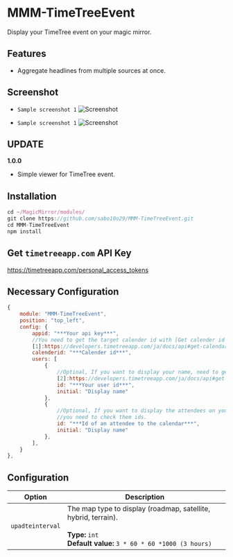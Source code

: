 # MMM-TimeTreeEvent
Display your TimeTree event on your magic mirror.

## Features
- Aggregate headlines from multiple sources at once.

## Screenshot
- `Sample screenshot 1`
![Screenshot](https://github.com/sabo10o29/MMM-TimeTreeEvent.git/sc1.png)

- `Sample screenshot 1`
![Screenshot](https://github.com/sabo10o29/MMM-TimeTreeEvent.git/sc2.png)


## UPDATE
**1.0.0**
- Simple viewer for TimeTree event.

## Installation
```javascript
cd ~/MagicMirror/modules/
git clone https://github.com/sabo10o29/MMM-TimeTreeEvent.git
cd MMM-TimeTreeEvent
npm install
```

## Get `timetreeapp.com` API Key
https://timetreeapp.com/personal_access_tokens

## Necessary Configuration
```javascript
{
    module: "MMM-TimeTreeEvent",
    position: "top_left",
    config: {
        appid: "***Your api key***",
        //You need to get the target calender id with [Get calender id api][1]
        [1]:https://developers.timetreeapp.com/ja/docs/api#get-calendarscalendar_id
        calenderid: "***Calender id***",
        users: [
            {
                //Optinal, If you want to display your name, need to get your user id with [Get user id api][2]
                [2]:https://developers.timetreeapp.com/ja/docs/api#get-user
                id: "***Your user id***",
                initial: "Display name"
            },
            {
                //Optional, If you want to display the attendees on your magic mirror,
                //you need to check them ids. 
                id: "***Id of an attendee to the calendar***",
                initial: "Display name"
            },
        ],
    }
},
```

## Configuration

| Option               | Description
|--------------------- |-----------
| `upadteinterval`     | The map type to display (roadmap, satellite, hybrid, terrain).  <br><br>**Type:** `int` <br> **Default value:** `3 * 60 * 60 *1000 (3 hours)`